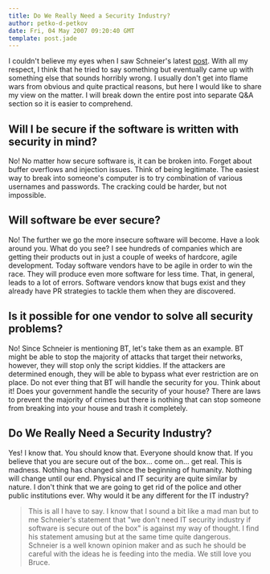 ```yaml
---
title: Do We Really Need a Security Industry?
author: petko-d-petkov
date: Fri, 04 May 2007 09:20:40 GMT
template: post.jade
---
```


I couldn't believe my eyes when I saw Schneier's latest [post](http://www.schneier.com/blog/archives/2007/05/do_we_really_ne.html). With all my respect, I think that he tried to say something but eventually came up with something else that sounds horribly wrong. I usually don't get into flame wars from obvious and quite practical reasons, but here I would like to share my view on the matter. I will break down the entire post into separate Q&A section so it is easier to comprehend.

## Will I be secure if the software is written with security in mind?

No! No matter how secure software is, it can be broken into. Forget about buffer overflows and injection issues. Think of being legitimate. The easiest way to break into someone's computer is to try combination of various usernames and passwords. The cracking could be harder, but not impossible.

## Will software be ever secure?

No! The further we go the more insecure software will become. Have a look around you. What do you see? I see hundreds of companies which are getting their products out in just a couple of weeks of hardcore, agile development. Today software vendors have to be agile in order to win the race. They will produce even more software for less time. That, in general, leads to a lot of errors. Software vendors know that bugs exist and they already have PR strategies to tackle them when they are discovered.

## Is it possible for one vendor to solve all security problems?

No! Since Schneier is mentioning BT, let's take them as an example. BT might be able to stop the majority of attacks that target their networks, however, they will stop only the script kiddies. If the attackers are determined enough, they will be able to bypass what ever restriction are on place. Do not ever thing that BT will handle the security for you. Think about it! Does your government handle the security of your house? There are laws to prevent the majority of crimes but there is nothing that can stop someone from breaking into your house and trash it completely.

## Do We Really Need a Security Industry?

Yes! I know that. You should know that. Everyone should know that. If you believe that you are secure out of the box... come on... get real. This is madness. Nothing has changed since the beginning of humanity. Nothing will change until our end. Physical and IT security are quite similar by nature. I don't think that we are going to get rid of the police and other public institutions ever. Why would it be any different for the IT industry?

> This is all I have to say. I know that I sound a bit like a mad man but to me Schneier's statement that "we don't need IT security industry if software is secure out of the box" is against my way of thought. I find his statement amusing but at the same time quite dangerous. Schneier is a well known opinion maker and as such he should be careful with the ideas he is feeding into the media. We still love you Bruce.

